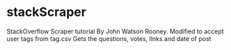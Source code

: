 # stackScraper
StackOverflow Scraper tutorial By John Watson Rooney. Modified to accept user tags from tag.csv
Gets the questions, votes, llnks and date of post
